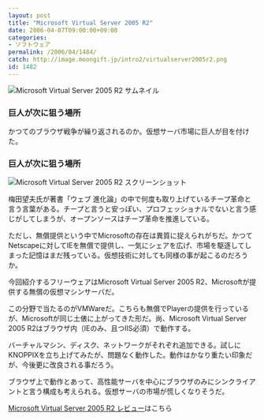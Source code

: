 ```yaml
---
layout: post
title: "Microsoft Virtual Server 2005 R2"
date: 2006-04-07T09:00:00+09:00
categories:
- ソフトウェア
permalink: /2006/04/1484/
catch: http://image.moongift.jp/intro2/virtualserver2005r2.png
id: 1482
---
```

 ![Microsoft Virtual Server 2005 R2 サムネイル](http://image.moongift.jp/intro2/virtualserver2005r2.t.png "Microsoft Virtual Server 2005 R2 サムネイル")
  

### 巨人が次に狙う場所
  
かつてのブラウザ戦争が繰り返されるのか。仮想サーバ市場に巨人が目を付けた。  
<!--more-->  

### 巨人が次に狙う場所
  

![Microsoft Virtual Server 2005 R2 スクリーンショット](http://image.moongift.jp/intro2/virtualserver2005r2.png "Microsoft Virtual Server 2005 R2 スクリーンショット")

  

梅田望夫氏が著書「ウェブ 進化論」の中で何度も取り上げているチープ革命と言う言葉がある。チープと言うと安っぽい、プロフェッショナルでないと言う感じがしてしまうが、オープンソースはチープ革命を推進している。

  

ただし、無償提供という中でMicrosoftの存在は異質に捉えられがちだ。かつてNetscapeに対してIEを無償で提供し、一気にシェアを広げ、市場を駆逐してしまった記憶はまだ残っている。仮想技術に対しても同様の事が起こるのだろうか。

  

今回紹介するフリーウェアはMicrosoft Virtual Server 2005 R2、Microsoftが提供する無償の仮想マシンサーバだ。

  

この分野で当たるのがVMWareだ。こちらも無償でPlayerの提供を行っているが、Microsoftが同じ土俵に上がってきた形だ。尚、Microsoft Virtual Server 2005 R2はブラウザ内（IEのみ、且つIIS必須）で動作する。

  

バーチャルマシン、ディスク、ネットワークがそれぞれ追加できる。試しにKNOPPIXを立ち上げてみたが、問題なく動作した。動作はかなり重たい印象だが、今後更に改良される事だろう。

  

ブラウザ上で動作とあって、高性能サーバを中心にブラウザのみにシンクライアントと言う構成も考えられる。仮想サーバの市場が慌しくなりそうだ。

  

[Microsoft Virtual Server 2005 R2 レビュー](http://oss.moongift.jp/review/i-1485.html)はこちら


